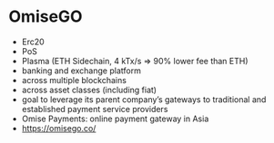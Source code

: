 # OmiseGO

- Erc20
- PoS
- Plasma (ETH Sidechain, 4 kTx/s => 90% lower fee than ETH)
- banking and exchange platform
- across multiple blockchains
- across asset classes (including fiat)
- goal to leverage its parent company’s gateways to traditional and established payment service providers
- Omise Payments: online payment gateway in Asia
- https://omisego.co/
